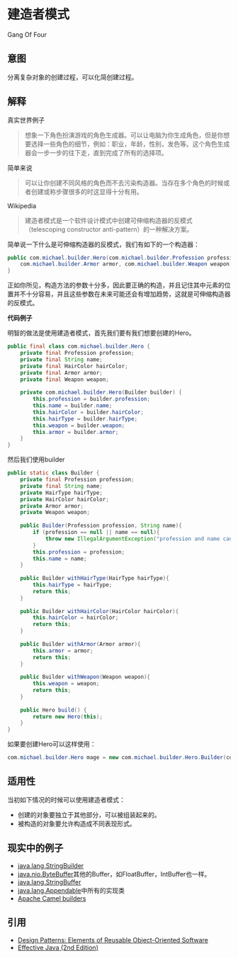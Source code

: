 # 建造者模式

Gang Of Four

## 意图
分离复杂对象的创建过程，可以化简创建过程。

## 解释
真实世界例子
> 想象一下角色扮演游戏的角色生成器。可以让电脑为你生成角色，但是你想要选择一些角色的细节，例如：职业，年龄，性别，发色等。这个角色生成器会一步一步的往下走，直到完成了所有的选择项。

简单来说

> 可以让你创建不同风格的角色而不去污染构造器。当存在多个角色的时候或者创建或称步骤很多的时这显得十分有用。

Wikipedia

> 建造者模式是一个软件设计模式中创建可伸缩构造器的反模式（telescoping constructor anti-pattern）的一种解决方案。

简单说一下什么是可伸缩构造器的反模式，我们有如下的一个构造器：

```java
public com.michael.builder.Hero(com.michael.builder.Profession profession, String name, com.michael.builder.HairType hairType, com.michael.builder.HairColor hairColor,
    com.michael.builder.Armor armor, com.michael.builder.Weapon weapon) {
}
```

正如你所见，构造方法的参数十分多，因此要正确的构造，并且记住其中元素的位置并不十分容易，并且这些参数在未来可能还会有增加趋势，这就是可伸缩构造器的反模式。

**代码例子**

明智的做法是使用建造者模式，首先我们要有我们想要创建的Hero。

```java
public final class com.michael.builder.Hero {
    private final Profession profession;
    private final String name;
    private final HairColor hairColor;
    private final Armor armor;
    private final Weapon weapon;
    
    private com.michael.builder.Hero(Builder builder) {
        this.profession = builder.profession;
        this.name = builder.name;
        this.hairColor = builder.hairColor;
        this.hairType = builder.hairType;
        this.weapon = builder.weapon;
        this.armor = builder.armor;
    }
}
```

然后我们使用builder

```java
public static class Builder {
    private final Profession profession;
    private final String name;
    private HairType hairType;
    private HairColor hairColor;
    private Armor armor;
    private Weapon weapon;
    
    public Builder(Profession profession, String name){
        if (profession == null || name == null){
            throw new IllegalArgumentException("profession and name can not be null");
        }
        this.profession = profession;
        this.name = name;
    }
    
    public Builder withHairType(HairType hairType){
        this.hairType = hairType;
        return this;
    }
    
    public Builder withHairColor(HairColor hairColor){
        this.hairColor = hairColor;
        return this;
    }
    
    public Builder withArmor(Armor armor){
        this.armor = armor;
        return this;
    }
    
    public Builder withWeapon(Weapon weapon){
        this.weapon = weapon;
        return this;
    }
    
    public Hero build() {
        return new Hero(this);
    }
}
```

如果要创建Hero可以这样使用：

```java
com.michael.builder.Hero mage = new com.michael.builder.Hero.Builder(com.michael.builder.Profession.MAGE, "Michael").withHairColor(com.michael.builder.HairColor.BLACK).withWeapon(com.michael.builder.Weapon.DAGGER).build();
```

## 适用性
当初如下情况的时候可以使用建造者模式：
* 创建的对象要独立于其他部分，可以被组装起来的。
* 被构造的对象要允许构造成不同表现形式。

## 现实中的例子
* [java.lang.StringBuilder](http://docs.oracle.com/javase/8/docs/api/java/lang/StringBuilder.html)
* [java.nio.ByteBuffer](http://docs.oracle.com/javase/8/docs/api/java/nio/ByteBuffer.html#put-byte-)其他的Buffer，如FloatBuffer，IntBuffer也一样。
* [java.lang.StringBuffer](http://docs.oracle.com/javase/8/docs/api/java/lang/StringBuffer.html#append-boolean-)
* [java.lang.Appendable](http://docs.oracle.com/javase/8/docs/api/java/lang/Appendable.html)中所有的实现类
* [Apache Camel builders](https://github.com/apache/camel/tree/0e195428ee04531be27a0b659005e3aa8d159d23/camel-core/src/main/java/org/apache/camel/builder)

## 引用
* [Design Patterns: Elements of Reusable Object-Oriented Software](http://www.amazon.com/Design-Patterns-Elements-Reusable-Object-Oriented/dp/0201633612)
* [Effective Java (2nd Edition)](http://www.amazon.com/Effective-Java-Edition-Joshua-Bloch/dp/0321356683)
